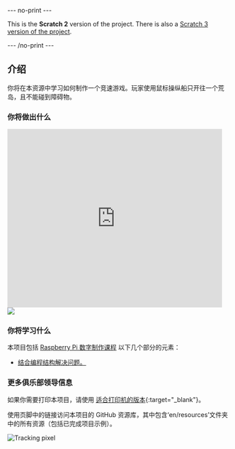 --- no-print ---

This is the **Scratch 2** version of the project. There is also a [Scratch 3 version of the project](https://projects.raspberrypi.org/zh-CN/projects/boat-race).

--- /no-print ---

## 介绍

你将在本资源中学习如何制作一个竞速游戏。玩家使用鼠标操纵船只开往一个荒岛，且不能碰到障碍物。

### 你将做出什么

<div class="scratch-preview">
  <iframe allowtransparency="true" width="485" height="402" src="https://scratch.mit.edu/projects/embed/63957956/?autostart=false" frameborder="0"></iframe>
  <img src="images/boat-final.png">
</div>

### 你将学习什么

本项目包括 [Raspberry Pi 数字制作课程](http://rpf.io/curriculum) 以下几个部分的元素：

+ [结合编程结构解决问题。](https://www.raspberrypi.org/curriculum/programming/builder)

### 更多俱乐部领导信息

如果你需要打印本项目，请使用 [适合打印机的版本](https://projects.raspberrypi.org/en/projects/boat-race-scratch2/print){:target="_blank"}。

使用页脚中的链接访问本项目的 GitHub 资源库，其中包含‘en/resources’文件夹中的所有资源（包括已完成项目示例）。



![Tracking pixel](https://code.org/api/hour/begin_codeclub_boatrace.png)
